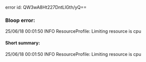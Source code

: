 error id: QW3wA8Ht227DntLlGth/yQ==
### Bloop error:

25/06/18 00:01:50 INFO ResourceProfile: Limiting resource is cpu
#### Short summary: 

25/06/18 00:01:50 INFO ResourceProfile: Limiting resource is cpu